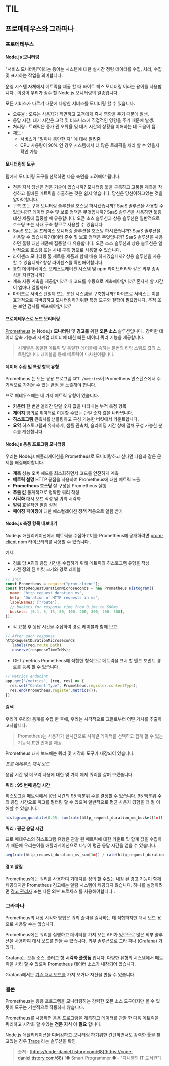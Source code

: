 # TIL

## 프로메테우스와 그라파나

### 프로메테우스

#### Node.js 모니터링

"서비스 모니터링"이라는 용어는 시스템에 대한 실시간 정량 데이터를 수집, 처리, 수집 및 표시하는 작업을 의미합니다.

운영 시스템 자체에서 메트릭을 제공 할 때 화이트 박스 모니터링 이라는 용어를 사용합니다 . 이것이 우리가 잠수 할 Node.js 모니터링의 일종입니다.

모든 서비스가 다르기 때문에 다양한 서비스를 모니터링 할 수 있습니다.

- 오류율 : 오류는 사용자가 직면하고 고객에게 즉시 영향을 주기 때문에 발생.
- 응답 시간: 대기 시간은 고객 및 비즈니스에 직접적인 영향을 주기 때문에 발생.
- 처리량 : 트래픽은 증가 괸 오류율 및 대기 시간의 상황을 이해하는 데 도움이 됨.
- 채도 :
  - 서비스가 "얼마나 충만한 지" 에 대해 알려줌
  - CPU 사용량이 90% 인 경우 시스템에서 더 많은 트래픽을 처리 할 수 있을지 확인 가능

#### 모니터링의 도구

팀에서 모니터링 도구를 선택하면 다음 측면을 고려해야 됩니다.

- 전문 지식
  당신은 전문 기술이 있습니까?
  모니터링 툴을 구축하고 고품질 계측을 작성하고 올바른 메트릭을 추출하는 것은 쉽지 않습니다.
  당신은 당신이하고있는 것을 알아야합니다.
- 구축 또는 구매
  모니터링 솔루션을 호스팅 하시겠습니까?
  SaaS 솔루션을 사용할 수 있습니까? 데이터 준수 및 보호 정책은 무엇입니까?
  SaaS 솔루션을 사용하면 툴링 대신 제품에 집중할 때 유용합니다.
  오픈 소스 솔루션과 상용 솔루션은 일반적으로 호스팅 또는 사내 구축 형으로 사용할 수 있습니다
- SaaS 또는 온 프레미스
  모니터링 솔루션을 호스팅 하시겠습니까?
  SaaS 솔루션을 사용할 수 있습니까? 데이터 준수 및 보호 정책은 무엇입니까?
  SaaS 솔루션을 사용하면 툴링 대신 제품에 집중할 때 유용합니다.
  오픈 소스 솔루션과 상용 솔루션은 일반적으로 호스팅 또는 사내 구축 형으로 사용할 수 있습니다.
- 라이센스
  모니터링 툴 세트를 제품과 함께 배송 하시겠습니까?
  상용 솔루션을 사용할 수 있습니까?
  항상 라이센스를 확인해야합니다.
- 통합
  데이터베이스, 오케스트레이션 시스템 및 npm 라이브러리와 같은 외부 종속성을 지원합니까?
- 계측
  자동 계측을 제공합니까?
  내 코드를 수동으로 계측해야합니까?
  혼자서 할 시간이 얼마나 걸릴까요?
- 마이크로 서비스
  단일체 또는 분산 시스템을 구축합니까?
  마이크로 서비스는 이를 효과적으로 디버깅하고 모니터링하기위한 특정 도구와 철학이 필요합니다.
  추적 또는 보안 검사를 배포해야합니까?

#### 프로메테우스로 노드 모리터링

[Prometheus](https://prometheus.io/) 는 Node.js **모니터링** 및 **경고를** 위한 **오픈 소스** 솔루션입니다 . 강력한 데이터 압축 기능과 시계열 데이터에 대한 빠른 데이터 쿼리 기능을 제공합니다.

> 시계열은 동일한 메트릭 및 동일한 레이블에 속하는 불변의 타임 스탬프 값의 스트림입니다.
> 레이블을 통해 메트릭이 다차원이됩니다.

#### 데이터 수집 및 특정 항목 유형

Prometheus 는 모든 응용 프로그램 `GET /metrics`이 Prometheus 인스턴스에서 주기적으로 가져올 수 있는 끝점 을 노출해야 합니다.

프로 메테우스에는 네 가지 메트릭 유형이 있습니다.

- **카운터**
  한 번만 올라간 단일 숫자 값을 나타내는 누적 측정 항목
- **게이지**
  임의로 위아래로 이동할 수있는 단일 숫자 값을 나타냅니다.
- **히스토그램**
  관측치를 샘플링하고 구성 가능한 버킷에서 카운트합니다.
- **요약**
  히스토그램과 유사하게, 샘플 관측치, 슬라이딩 시간 창에 걸쳐 구성 가능한 분 수를 계산합니다.

#### Node.js 응용 프로그램 모니터링

우리는 Node.js 애플리케이션을 Prometheus로 모니터랑하고 싶다면 다음과 같은 문제를 해결해야합니다.

- **계측**
  성능 오버 헤드를 최소화하면서 코드를 안전하게 계측
- **메트릭 설명**
  HTTP 끝점을 사용하여 Prometheus에 대한 메트릭 노출
- **Prometheus 호스팅**
  잘 구성된 Prometheus 실행
- **추출 값**
  통계적으로 정확한 쿼리 작성
- **시각화**
  대시 보드 작성 및 쿼리 시각화
- **알림**
  효율적인 알림 설정
- **페이징**
  **페이징에** 대한 에스컬레이션 정책 적용으로 알림 받기

#### Node.js 측정 항목 내보내기

Node.js 애플리케이션에서 메트릭을 수집하고이를 Prometheus에 공개하려면 [prom-client](https://github.com/siimon/prom-client) npm 라이브러리를 사용할 수 있습니다 .

예제

- 경로 당 API의 응답 시간을 수집하기 위해 메트릭의 히스토그램 유형을 작성
- 사전 정의 된 버킷 크기와 경로 레이블

```jsx
// Init
const Prometheus = require("prom-client");
const httpRequestDurationMicroseconds = new Prometheus.Histogram({
  name: "http_request_duration_ms",
  help: "Duration of HTTP requests in ms",
  labelNames: ["route"],
  // buckets for response time from 0.1ms to 500ms
  buckets: [0.1, 5, 15, 50, 100, 200, 300, 400, 500],
});
```

- 각 요청 후 응답 시간을 수집하여 경로 레이블과 함께 보고

```jsx
// After each response
httpRequestDurationMicroseconds
  .labels(req.route.path)
  .observe(responseTimeInMs);
```

- GET /metrics
  Prometheus에 적합한 형식으로 메트릭을 표시 할 엔드 포인트 경로를 등록 할 수 있습니다 .

```jsx
// Metrics endpoint
app.get("/metrics", (req, res) => {
  res.set("Content-Type", Prometheus.register.contentType);
  res.end(Prometheus.register.metrics());
});
```

#### 검색

우리가 우리의 통계를 수집 한 후에, 우리는 시각적으로 그들로부터 어떤 가치를 추출하고자합니다.

> Prometheus는 사용자가 실시간으로 시계열 데이터를 선택하고 집계 할 수 있는 기능적 표현 언어를 제공

Prometheus 대시 보드에는 쿼리 및 시각화 도구가 내장되어 있습니다.

_프로 메테우스 대시 보드_

응답 시간 및 메모리 사용에 대한 몇 가지 예제 쿼리를 살펴 보겠습니다.

**쿼리 : 95 번째 응답 시간**

히스토그램 메트릭에서 응답 시간의 95 백분위 수를 결정할 수 있습니다. 95 백분위 수의 응답 시간으로 피크를 필터링 할 수 있으며 일반적으로 평균 사용자 경험을 더 잘 이해할 수 있습니다.

```jsx
histogram_quantile(0.95, sum(rate(http_request_duration_ms_bucket[1m])) by (le, service, route, method))
```

**쿼리 : 평균 응답 시간**

프로 메테우스의 히스토그램 유형은 관찰 된 메트릭에 대한 카운트 및 합계 값을 수집하기 때문에 우리는이를 애플리케이션으로 나누어 평균 응답 시간을 얻을 수 있습니다.

```jsx
avg(rate(http_request_duration_ms_sum[1m]) / rate(http_request_duration_ms_count[1m])) by (service, route, method, code)
```

#### 경고 알림

Prometheus에는 쿼리를 사용하여 기대치를 정의 할 수있는 내장 된 경고 기능이 함께 제공되지만 Prometheus 경고에는 알림 시스템이 제공되지 않습니다. 하나를 설정하려면 [경고 관리자](https://prometheus.io/docs/alerting/alertmanager/) 또는 다른 외부 프로세스 를 사용해야합니다 .

### 그라파나

Prometheus의 내장 시각화 방법은 쿼리 출력을 검사하는 데 적합하지만 대시 보드 용으로 사용할 수는 없습니다.

Prometheus에는 쿼리를 실행하고 데이터를 가져 오는 API가 있으므로 많은 외부 솔루션을 사용하여 대시 보드를 만들 수 있습니다. 외부 솔루션으로 [그라 파나 (Grafana)](https://grafana.com/) 가 있다.

Grafana는 오픈 소스, 플러그 형 **시각화 플랫폼** 입니다. 다양한 유형의 시스템에서 메트릭을 처리 할 수 있으며 Prometheus 데이터 소스가 내장되어 있습니다.

Grafana에서는 [기존 대시 보드를](https://github.com/RisingStack/example-prometheus-nodejs/blob/master/grafana-dashboard.json) 가져 오거나 자신을 만들 수 있습니다.

### 결론

Prometheus는 응용 프로그램을 모니터링하는 강력한 오픈 소스 도구이지만 볼 수 있듯이 도구는 기본적으로 작동하지 않습니다.

Prometheus를 사용하면 응용 프로그램을 계측하고 데이터를 관찰 한 다음 메트릭을 쿼리하고 시각화 할 수있는 **전문 지식** 이 **필요** 합니다.

Node.js 애플리케이션을 디버깅하고 모니터링 하기위한 간단하면서도 강력한 툴을 찾고있는 경우 [Trace](https://blog.risingstack.com/node-js-performance-monitoring-with-prometheus/trace.risingstack.com) 라는 솔루션을 확인

> 출처 : [https://code-daniel.tistory.com/68](https://code-daniel.tistory.com/68) [● Smart Programmer ● - "다니엘의 IT 도서관"]
